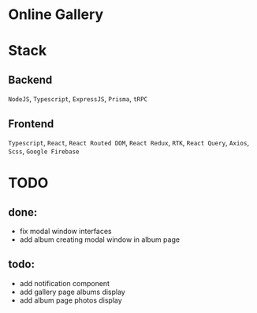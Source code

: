 # Online Gallery

# Stack

## Backend

`NodeJS`, `Typescript`, `ExpressJS`, `Prisma`, `tRPC`

## Frontend

`Typescript`, `React`, `React Routed DOM`, `React Redux`, `RTK`, `React Query`, `Axios`, `Scss`, `Google Firebase`

# TODO

## done:

 - fix modal window interfaces
 - add album creating modal window in album page

## todo:

 - add notification component
 - add gallery page albums display
 - add album page photos display